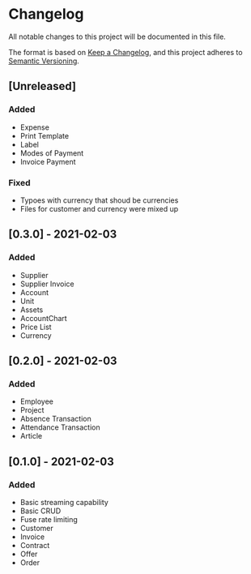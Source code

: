 # Changelog
All notable changes to this project will be documented in this file.

The format is based on [Keep a Changelog](https://keepachangelog.com/en/1.0.0/),
and this project adheres to [Semantic Versioning](https://semver.org/spec/v2.0.0.html).

## [Unreleased]
### Added
- Expense
- Print Template
- Label
- Modes of Payment
- Invoice Payment

### Fixed
- Typoes with currency that shoud be currencies
- Files for customer and currency were mixed up

## [0.3.0] - 2021-02-03
### Added
- Supplier
- Supplier Invoice
- Account
- Unit
- Assets
- AccountChart
- Price List
- Currency

## [0.2.0] - 2021-02-03
### Added
- Employee
- Project
- Absence Transaction
- Attendance Transaction
- Article

## [0.1.0] - 2021-02-03
### Added
- Basic streaming capability
- Basic CRUD
- Fuse rate limiting
- Customer
- Invoice
- Contract
- Offer
- Order
